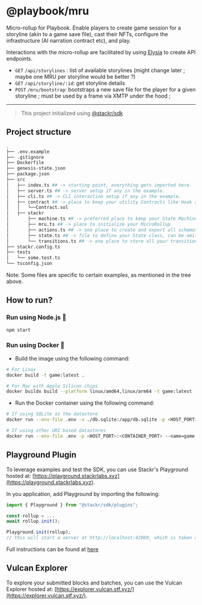 # @playbook/mru

Micro-rollup for Playbook. Enable players to create game session for a storyline (akin to a game save file), cast their NFTs, configure the infrastructure (AI narration contract etc), and play.

Interactions with the micro-rollup are facilitated by using [Elysia](https://elysiajs.com/) to create API endpoints.

- `GET` `/api/storylines` : list of available storylines (might change later ; maybe one MRU per storyline would be better ?)
- `GET` `/api/storyline/:id`: get storyline details
- `POST` `/mru/bootstrap`: bootstraps a new save file for the player for a given storyline ; must be used by a frame via XMTP under the hood ;

---

> This project initialized using [@stackr/sdk](https://www.stackrlabs.xyz/)

## Project structure

```bash
.
├── .env.example
├── .gitignore
├── Dockerfile
├── genesis-state.json
├── package.json
├── src
│   ├── index.ts ## -> starting point, everything gets imported here.
│   ├── server.ts ## -> server setup if any in the example.
│   ├── cli.ts ## -> CLI interaction setup if any in the example.
│   ├── contract ## -> place to keep your utility Contracts like Hook and Bridge
│   │   └──Contract.sol
│   ├── stackr
│       ├── machine.ts ## -> preferred place to keep your State Machine(s) and export from
│       ├── mru.ts ## -> place to initialize your MicroRollup
│       ├── actions.ts ## -> one place to create and export all schemas from
│       ├── state.ts ## -> file to define your State class, can be omitted if state is trivial.
│       └── transitions.ts ## -> one place to store all your transitions & hooks _(hooks can have seaprate hooks.ts file too.)_
├── stackr.config.ts
├── tests
│   └── some.test.ts
└── tsconfig.json
```

Note: Some files are specific to certain examples, as mentioned in the tree above.

## How to run?

### Run using Node.js :rocket:

```bash
npm start
```

### Run using Docker :whale:

- Build the image using the following command:

```bash
# For Linux
docker build -t game:latest .

# For Mac with Apple Silicon chips
docker buildx build --platform linux/amd64,linux/arm64 -t game:latest .
```

- Run the Docker container using the following command:

```bash
# If using SQLite as the datastore
docker run --env-file .env -v ./db.sqlite:/app/db.sqlite -p <HOST_PORT>:<CONTAINER_PORT> --name=game -it game:latest

# If using other URI based datastores
docker run --env-file .env -p <HOST_PORT>:<CONTAINER_PORT> --name=game -it game:latest
```

## Playground Plugin

To leverage examples and test the SDK, you can use Stackr's Playground hosted at: [https://playground.stackrlabs.xyz](https://playground.stackrlabs.xyz).

In you application, add Playground by importing the following:

```ts
import { Playground } from "@stackr/sdk/plugins";

const rollup = ...
await rollup.init();

Playground.init(rollup);
// this will start a server at http://localhost:42069, which is taken as input by the Playground
```

Full instructions can be found at [here](https://docs.stf.xyz/build/plugins/playground)

## Vulcan Explorer

To explore your submitted blocks and batches, you can use the Vulcan Explorer hosted at: [https://explorer.vulcan.stf.xyz/](https://explorer.vulcan.stf.xyz/).
